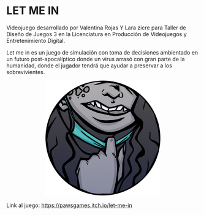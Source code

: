 # LET ME IN

Videojuego desarrollado por Valentina Rojas Y Lara zicre para Taller de Diseño de Juegos 3 en la Licenciatura en Producción de Videojuegos y Entretenimiento Digital.

Let me in es un juego de simulación con toma de decisiones ambientado en un futuro post-apocalíptico donde un virus arrasó con gran parte de la humanidad, donde el jugador tendrá que ayudar a preservar a los sobrevivientes.

<p align="center">
  <img src="./Assets/Resources/Logo/image53.png" alt="Logo del proyecto" width="300">
</p>

Link al juego: https://pawsgames.itch.io/let-me-in
